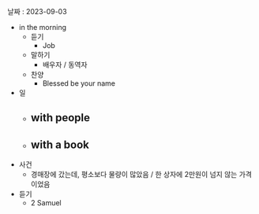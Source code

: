 날짜 : 2023-09-03
- in the morning
	- 듣기
		- Job
	- 말하기
		-  배우자 / 동역자 
	- 찬양
		- Blessed be your name
- 일
	- with people
		- 
	- with a book
		- 
- 사건
	- 경매장에 갔는데, 평소보다 물량이 많았음 / 한 상자에 2만원이 넘지 않는 가격이었음
- 듣기
	- 2 Samuel
